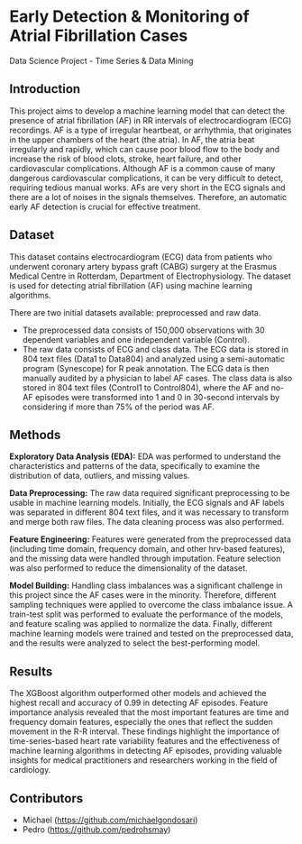 # Early Detection & Monitoring of Atrial Fibrillation Cases
Data Science Project - Time Series &amp; Data Mining

## Introduction

This project aims to develop a machine learning model that can detect the presence of atrial fibrillation (AF) in RR intervals of electrocardiogram (ECG) recordings. AF is a type of irregular heartbeat, or arrhythmia, that originates in the upper chambers of the heart (the atria). In AF, the atria beat irregularly and rapidly, which can cause poor blood flow to the body and increase the risk of blood clots, stroke, heart failure, and other cardiovascular complications. Although AF is a common cause of many dangerous cardiovascular complications, it can be very difficult to detect, requiring tedious manual works. AFs are very short in the ECG signals and there are a lot of noises in the signals themselves. Therefore, an automatic early AF detection is crucial for effective treatment.

## Dataset

This dataset contains electrocardiogram (ECG) data from patients who underwent coronary artery bypass graft (CABG) surgery at the Erasmus Medical Centre in Rotterdam, Department of Electrophysiology. The dataset is used for detecting atrial fibrillation (AF) using machine learning algorithms.

There are two initial datasets available: preprocessed and raw data.
- The preprocessed data consists of 150,000 observations with 30 dependent variables and one independent variable (Control).
- The raw data consists of ECG and class data. The ECG data is stored in 804 text files (Data1 to Data804) and analyzed using a semi-automatic program (Synescope) for R peak annotation. The ECG data is then manually audited by a physician to label AF cases. The class data is also stored in 804 text files (Control1 to Control804), where the AF and no-AF episodes were transformed into 1 and 0 in 30-second intervals by considering if more than 75% of the period was AF.

## Methods

**Exploratory Data Analysis (EDA):**
EDA was performed to understand the characteristics and patterns of the data, specifically to examine the distribution of data, outliers, and missing values.

**Data Preprocessing:**
The raw data required significant preprocessing to be usable in machine learning models. Initially, the ECG signals and AF labels was separated in different 804 text files, and it was necessary to transform and merge both raw files. The data cleaning process was also performed.

**Feature Engineering:**
Features were generated from the preprocessed data (including time domain, frequency domain, and other hrv-based features), and the missing data were handled through imputation. Feature selection was also performed to reduce the dimensionality of the dataset.

**Model Building:**
Handling class imbalances was a significant challenge in this project since the AF cases were in the minority. Therefore, different sampling techniques were applied to overcome the class imbalance issue. A train-test split was performed to evaluate the performance of the models, and feature scaling was applied to normalize the data. Finally, different machine learning models were trained and tested on the preprocessed data, and the results were analyzed to select the best-performing model.

## Results

The XGBoost algorithm outperformed other models and achieved the highest recall and accuracy of 0.99 in detecting AF episodes. Feature importance analysis revealed that the most important features are time and frequency domain features, especially the ones that reflect the sudden movement in the R-R interval. These findings highlight the importance of time-series-based heart rate variability features and the effectiveness of machine learning algorithms in detecting AF episodes, providing valuable insights for medical practitioners and researchers working in the field of cardiology.

## Contributors

- Michael (https://github.com/michaelgondosari)
- Pedro (https://github.com/pedrohsmay)
